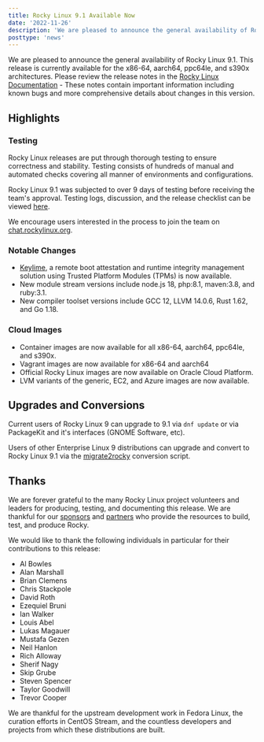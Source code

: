 ```yaml
---
title: Rocky Linux 9.1 Available Now
date: '2022-11-26'
description: 'We are pleased to announce the general availability of Rocky Linux 9.1. Read to learn more!'
posttype: 'news'
---
```


We are pleased to announce the general availability of Rocky Linux 9.1. This release is currently available for the x86-64, aarch64, ppc64le, and s390x architectures. Please review the release notes in the [Rocky Linux Documentation](https://docs.rockylinux.org/release_notes/9_1) - These notes contain important information including known bugs and more comprehensive details about changes in this version.

## Highlights

### Testing

Rocky Linux releases are put through thorough testing to ensure correctness and stability. Testing consists of hundreds of manual and automated checks covering all manner of environments and configurations.

Rocky Linux 9.1 was subjected to over 9 days of testing before receiving the team's approval. Testing logs, discussion, and the release checklist can be viewed [here](https://chat.rockylinux.org/rocky-linux/channels/rocky-release-v91).

We encourage users interested in the process to join the team on [chat.rockylinux.org](https://chat.rockylinux.org/rocky-linux/channels/testing). 

### Notable Changes

- [Keylime](https://keylime.dev/), a remote boot attestation and runtime integrity management solution using Trusted Platform Modules (TPMs) is now available. 
- New module stream versions include node.js 18, php:8.1, maven:3.8, and ruby:3.1.
- New compiler toolset versions include GCC 12, LLVM 14.0.6, Rust 1.62, and Go 1.18.

### Cloud Images

- Container images are now available for all x86-64, aarch64, ppc64le, and s390x.
- Vagrant images are now available for x86-64 and aarch64
- Official Rocky Linux images are now available on Oracle Cloud Platform.
- LVM variants of the generic, EC2, and Azure images are now available.

## Upgrades and Conversions

Current users of Rocky Linux 9 can upgrade to 9.1 via `dnf update` or via PackageKit and it's interfaces (GNOME Software, etc).

Users of other Enterprise Linux 9 distributions can upgrade and convert to Rocky Linux 9.1 via the [migrate2rocky](https://github.com/rocky-linux/rocky-tools/blob/main/migrate2rocky/migrate2rocky9.sh) conversion script.

## Thanks

We are forever grateful to the many Rocky Linux project volunteers and leaders for producing, testing, and documenting this release. We are thankful for our [sponsors](/sponsors) and [partners](/partners) who provide the resources to build, test, and produce Rocky.

We would like to thank the following individuals in particular for their contributions to this release:

- Al Bowles
- Alan Marshall
- Brian Clemens
- Chris Stackpole
- David Roth
- Ezequiel Bruni
- Ian Walker
- Louis Abel
- Lukas Magauer
- Mustafa Gezen
- Neil Hanlon
- Rich Alloway
- Sherif Nagy
- Skip Grube
- Steven Spencer
- Taylor Goodwill
- Trevor Cooper

We are thankful for the upstream development work in Fedora Linux, the curation efforts in CentOS Stream, and the countless developers and projects from which these distributions are built.
